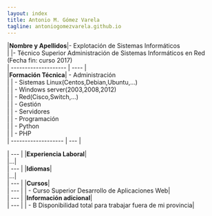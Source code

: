 ```yaml
---
layout: index
title: Antonio M. Gómez Varela
tagline: antoniogomezvarela.github.io
---
```


|**Nombre y Apellidos**|- Explotación de Sistemas Informáticos                       
|				   	   |- Técnico Superior Administración de Sistemas Informáticos en Red (Fecha fin: curso 2017)  
| -------------------- | ---- |  
|**Formación Técnica**|	- Administración  
|					  |	- Sistemas Linux(Centos,Debian,Ubuntu,...)    
|					  |	- Windows server(2003,2008,2012)  
|					  |	- Red(Cisco,Switch,...)  
|					  |	- Gestión  
|					  |	- Servidores    
|					  |	- Programación  
|					  |	- Python  
|					  |	- PHP                                                                 
| ------------------- | --- |

| --- |
|**Experiencia Laboral**|  
|...|  
| --- |
|**Idiomas**|  
|...|  
| --- |
|**Cursos**|  
| --- |
|	- Curso Superior Desarrollo de Aplicaciones Web|  
| --- |
|**Información adicional**|  
| --- |
|	- B Disponibilidad total para trabajar fuera de mi provincia|  
